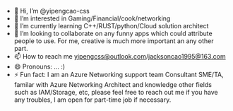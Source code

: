 - 👋 Hi, I’m @yipengcao-css
- 👀 I’m interested in Gaming/Financial/cook/networking
- 🌱 I’m currently learning C++/RUST/python/Cloud solution architect
- 💞️ I’m looking to collaborate on any funny apps which could attribute people to use. For me, creative is much more important an any other part. 
- 📫 How to reach me yipengcss@outlook.com/jacksoncao1995@163.com
- 😄 Pronouns: ... :)
- ⚡ Fun fact: I am an Azure Networking support team Consultant SME/TA, familar with Azure Networking Architect and knowledge other fields such as IAM/Storage, etc, please feel free to reach out me if you have any troubles, I am open for part-time job if necessary.

<!---
yipengcao-css/yipengcao-css is a ✨ special ✨ repository because its `README.md` (this file) appears on your GitHub profile.
You can click the Preview link to take a look at your changes.
--->
